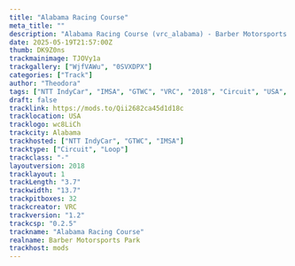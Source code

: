 ```yaml
---
title: "Alabama Racing Course"
meta_title: ""
description: "Alabama Racing Course (vrc_alabama) - Barber Motorsports Park 2018 by VRC"
date: 2025-05-19T21:57:00Z
thumb: DK9Z0ns
trackmainimage: TJOVy1a
trackgallery: ["WjfVAWu", "0SVXDPX"] 
categories: ["Track"]
author: "Theodora"
tags: ["NTT IndyCar", "IMSA", "GTWC", "VRC", "2018", "Circuit", "USA", "Loop"]
draft: false
tracklink: https://mods.to/Qii2682ca45d1d18c
tracklocation: USA
tracklogo: wc8LiCh
trackcity: Alabama
trackhosted: ["NTT IndyCar", "GTWC", "IMSA"]
tracktype: ["Circuit", "Loop"]
trackclass: "-" 
layoutversion: 2018
tracklayout: 1
trackLength: "3.7"
trackwidth: "13.7"
trackpitboxes: 32
trackcreator: VRC
trackversion: "1.2"
trackcsp: "0.2.5"
trackname: "Alabama Racing Course"
realname: Barber Motorsports Park
trackhost: mods
---
```


